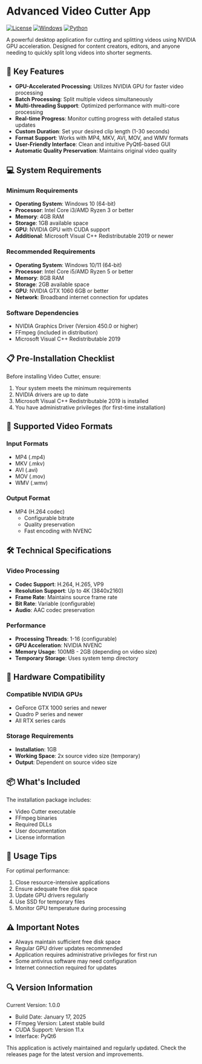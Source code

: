 # Advanced Video Cutter App

[![License](https://img.shields.io/badge/license-MIT-blue.svg)](LICENSE)
[![Windows](https://img.shields.io/badge/platform-Windows-lightgrey.svg)](https://github.com/dimasjulianto/app-video-cutter/releases)
[![Python](https://img.shields.io/badge/python-3.8+-blue.svg)](https://www.python.org/downloads/)

A powerful desktop application for cutting and splitting videos using NVIDIA GPU acceleration. Designed for content creators, editors, and anyone needing to quickly split long videos into shorter segments.

## 🚀 Key Features

- **GPU-Accelerated Processing**: Utilizes NVIDIA GPU for faster video processing
- **Batch Processing**: Split multiple videos simultaneously
- **Multi-threading Support**: Optimized performance with multi-core processing
- **Real-time Progress**: Monitor cutting progress with detailed status updates
- **Custom Duration**: Set your desired clip length (1-30 seconds)
- **Format Support**: Works with MP4, MKV, AVI, MOV, and WMV formats
- **User-Friendly Interface**: Clean and intuitive PyQt6-based GUI
- **Automatic Quality Preservation**: Maintains original video quality

## 💻 System Requirements

### Minimum Requirements
- **Operating System**: Windows 10 (64-bit)
- **Processor**: Intel Core i3/AMD Ryzen 3 or better
- **Memory**: 4GB RAM
- **Storage**: 1GB available space
- **GPU**: NVIDIA GPU with CUDA support
- **Additional**: Microsoft Visual C++ Redistributable 2019 or newer

### Recommended Requirements
- **Operating System**: Windows 10/11 (64-bit)
- **Processor**: Intel Core i5/AMD Ryzen 5 or better
- **Memory**: 8GB RAM
- **Storage**: 2GB available space
- **GPU**: NVIDIA GTX 1060 6GB or better
- **Network**: Broadband internet connection for updates

### Software Dependencies
- NVIDIA Graphics Driver (Version 450.0 or higher)
- FFmpeg (included in distribution)
- Microsoft Visual C++ Redistributable 2019

## 📋 Pre-Installation Checklist

Before installing Video Cutter, ensure:
1. Your system meets the minimum requirements
2. NVIDIA drivers are up to date
3. Microsoft Visual C++ Redistributable 2019 is installed
4. You have administrative privileges (for first-time installation)

## 🎥 Supported Video Formats

### Input Formats
- MP4 (.mp4)
- MKV (.mkv)
- AVI (.avi)
- MOV (.mov)
- WMV (.wmv)

### Output Format
- MP4 (H.264 codec)
  - Configurable bitrate
  - Quality preservation
  - Fast encoding with NVENC

## 🛠️ Technical Specifications

### Video Processing
- **Codec Support**: H.264, H.265, VP9
- **Resolution Support**: Up to 4K (3840x2160)
- **Frame Rate**: Maintains source frame rate
- **Bit Rate**: Variable (configurable)
- **Audio**: AAC codec preservation

### Performance
- **Processing Threads**: 1-16 (configurable)
- **GPU Acceleration**: NVIDIA NVENC
- **Memory Usage**: 100MB - 2GB (depending on video size)
- **Temporary Storage**: Uses system temp directory

## 🚨 Hardware Compatibility

### Compatible NVIDIA GPUs
- GeForce GTX 1000 series and newer
- Quadro P series and newer
- All RTX series cards

### Storage Requirements
- **Installation**: 1GB
- **Working Space**: 2x source video size (temporary)
- **Output**: Dependent on source video size

## 📦 What's Included

The installation package includes:
- Video Cutter executable
- FFmpeg binaries
- Required DLLs
- User documentation
- License information

## 💭 Usage Tips

For optimal performance:
1. Close resource-intensive applications
2. Ensure adequate free disk space
3. Update GPU drivers regularly
4. Use SSD for temporary files
5. Monitor GPU temperature during processing

## ⚠️ Important Notes

- Always maintain sufficient free disk space
- Regular GPU driver updates recommended
- Application requires administrative privileges for first run
- Some antivirus software may need configuration
- Internet connection required for updates

## 🔍 Version Information

Current Version: 1.0.0
- Build Date: January 17, 2025
- FFmpeg Version: Latest stable build
- CUDA Support: Version 11.x
- Interface: PyQt6

This application is actively maintained and regularly updated. Check the releases page for the latest version and improvements.